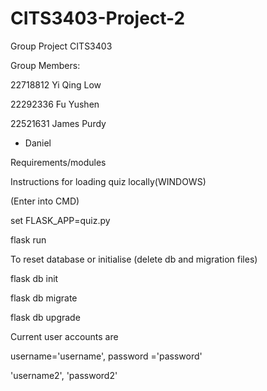 # CITS3403-Project-2
Group Project CITS3403

Group Members:

22718812 Yi Qing Low

22292336 Fu Yushen

22521631 James Purdy

- Daniel

Requirements/modules


Instructions for loading quiz locally(WINDOWS)

(Enter into CMD)

set FLASK_APP=quiz.py

flask run


To reset database or initialise (delete db and migration files)

flask db init

flask db migrate

flask db upgrade


Current user accounts are

username='username', password ='password'

'username2', 'password2'

